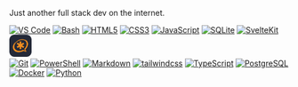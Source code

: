 Just another full stack dev on the internet.

<a href="#"
    ><img
        alt="VS Code"
        width="40"
        src="https://github.com/onemarc/tech-icons/raw/main/icons/vscode-dark.svg"
/></a>
<a href="#"
    ><img
        alt="Bash"
        width="40"
        src="https://github.com/onemarc/tech-icons/raw/main/icons/bash-dark.svg"
/></a>
<a href="#"
    ><img
        alt="HTML5"
        width="40"
        src="https://github.com/onemarc/tech-icons/raw/main/icons/html.svg"
/></a>
<a href="#"
    ><img
        alt="CSS3"
        width="40"
        src="https://github.com/onemarc/tech-icons/raw/main/icons/css.svg"
/></a>
<a href="#"
    ><img
        alt="JavaScript"
        width="40"
        src="https://github.com/onemarc/tech-icons/raw/main/icons/javascript.svg"
/></a>
<a href="#"
    ><img
        alt="SQLite"
        width="40"
        src="https://github.com/onemarc/tech-icons/raw/main/icons/sqllite.svg"
/></a>
<a href="#"
    ><img
        alt="SvelteKit"
        width="40"
        src="https://github.com/onemarc/tech-icons/raw/main/icons/svelte-dark.svg"
/></a>
<a href="#"
    ><img
        alt="Asterisk"
        width="40"
        src="https://github.com/ThatRex/ThatRex/raw/main/icons/asterisk-dark.svg"
/></a>
<br />
<a href="#"
    ><img
        alt="Git"
        width="40"
        src="https://github.com/onemarc/tech-icons/raw/main/icons/git.svg"
/></a>
<a href="#"
    ><img
        alt="PowerShell"
        width="40"
        src="https://github.com/onemarc/tech-icons/raw/main/icons/powershell-dark.svg"
/></a>
<a href="#"
    ><img
        alt="Markdown"
        width="40"
        src="https://github.com/onemarc/tech-icons/raw/main/icons/markdown-light.svg"
/></a>
<a href="#"
    ><img
        alt="tailwindcss"
        width="40"
        src="https://github.com/onemarc/tech-icons/raw/main/icons/tailwindcss-dark.svg"
/></a>
<a href="#"
    ><img
        alt="TypeScript"
        width="40"
        src="https://github.com/onemarc/tech-icons/raw/main/icons/typescript.svg"
/></a>
<a href="#"
    ><img
        alt="PostgreSQL"
        width="40"
        src="https://github.com/onemarc/tech-icons/raw/main/icons/postgressql-dark.svg"
/></a>
<br />
<a href="#"
    ><img
        alt="Docker"
        width="40"
        src="https://github.com/onemarc/tech-icons/raw/main/icons/docker.svg"
/></a>
<a href="#"
    ><img
        alt="Python"
        width="40"
        src="https://github.com/onemarc/tech-icons/raw/main/icons/python-dark.svg"
/></a>
